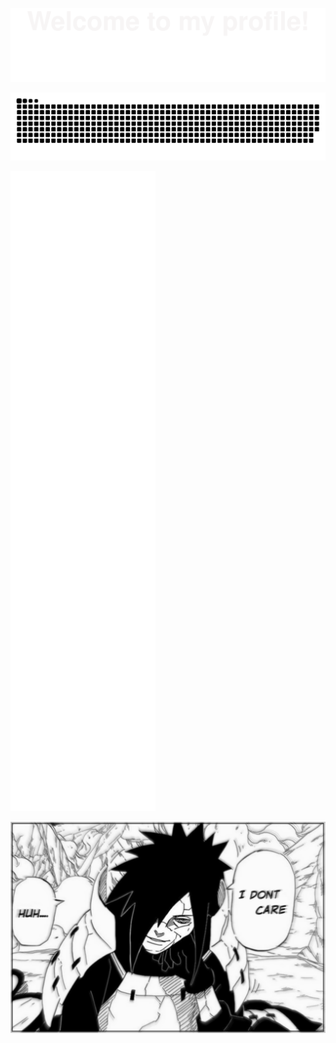 ![welcom](Bottom_up.svg)

![Snake dark Game](https://github.com/moxer-mmh/moxer-mmh/blob/output/github-contribution-grid-snake-dark.svg)

![Metrics](github-metrics.svg)

![img](./src/25-05-01_14-36-07-459.png)
